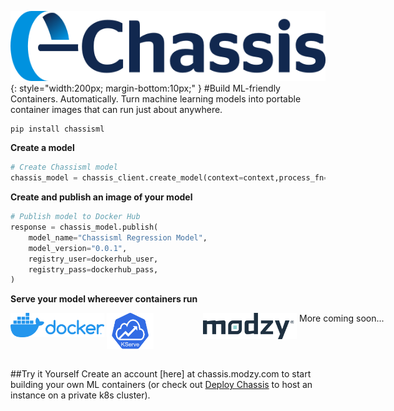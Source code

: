 ![Chassis logo](images/chassis-positive.png){: style="width:200px; margin-bottom:10px;" }
#Build ML-friendly Containers. Automatically.
Turn machine learning models into portable container images that can run just about anywhere.
``` py
pip install chassisml
```
**Create a model**
``` py
# Create Chassisml model
chassis_model = chassis_client.create_model(context=context,process_fn=process)
```
**Create and publish an image of your model**
``` py
# Publish model to Docker Hub
response = chassis_model.publish(
    model_name="Chassisml Regression Model",
    model_version="0.0.1",
    registry_user=dockerhub_user,
    registry_pass=dockerhub_pass,
) 
```

**Serve your model whereever containers run**
<style>
#container {
  border: none;
  height: 75px;
  text-align: justify;
  -ms-text-justify: distribute-all-lines;
  text-justify: distribute-all-lines;
  /* just for demo */
  min-width: 612px;
}

.box1,
.box2,
.box3,
.box4 {
  width: 150px;
  height: 125px;
  vertical-align: top;
  display: inline-block;
  *display: inline;
  zoom: 1
}

.stretch {
  width: 100%;
  display: inline-block;
  font-size: 0;
  line-height: 0
}

.box1,
.box3 {
  /*background-image:url("images/kserve.png")*/
}

.box2 img{
  width: 50%;
  text-align: auto
}

.box4 {
  /*background-image:url("images/docker.png")*/
}
</style>

<div id="container">
  <div class="box1"><img src="images/docker.png" ></div>
  <div class="box2"><img src="images/kserve.png" ></div>
  <div class="box3"><img src="images/modzy.png" ></div>
  <div class="box4">More coming soon...</div>
  <span class="stretch"></span>
</div>

##Try it Yourself
Create an account [here] at chassis.modzy.com to start building your own ML containers (or check out [Deploy Chassis](tutorials/devops-deploy.md) to host an instance on a private k8s cluster).
